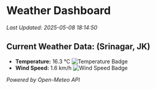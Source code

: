 
# Weather Dashboard

_Last Updated: 2025-05-08 18:14:50_

## Current Weather Data: (Srinagar, JK)
- **Temperature:** 16.3 °C ![Temperature Badge](https://img.shields.io/badge/Temperature-Low%20Temp-blue)
- **Wind Speed:** 1.6 km/h ![Wind Speed Badge](https://img.shields.io/badge/Wind%20Speed-Light%20Wind-blue)

*Powered by Open-Meteo API*
